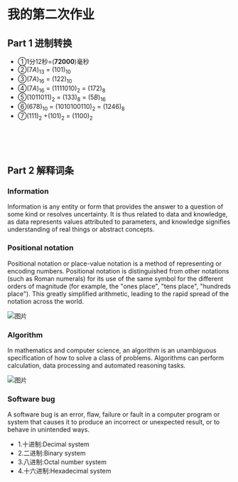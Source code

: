 # 我的第二次作业


## Part 1  进制转换

* ①1分12秒=(**72000**)毫秒
* ②$(7A)_ {13}$ = $(101)_{10}$ 
* ③$(7A)_ {16}$ = $(122)_{10}$ 
* ④$(7A)_ {16}$ = $(1111010)_2$ = $(172)_8$  
* ⑤$(1011011)_ 2$ = $(133)_8$ = $(5B)_{16}$  
* ⑥$(678)_{10}$ = $(1010100110)_2$ = $(1246)_8$ 
* ⑦$(111)_2$ +$(101)_2$ = $(1100)_2$  

<br><br><br>


## Part 2 解释词条

### **Information**
Information is any entity or form that provides the answer to a question of some kind or resolves uncertainty.  It is thus related to data and knowledge, as data represents values attributed to parameters, and knowledge signifies understanding of real things or abstract concepts.

### **Positional notation**
Positional notation or place-value notation is a method of representing or encoding numbers. Positional notation is distinguished from other notations (such as Roman numerals) for its use of the same symbol for the different orders of magnitude (for example, the "ones place", "tens place", "hundreds place"). This greatly simplified arithmetic, leading to the rapid spread of the notation across the world. 

![图片](https://upload.wikimedia.org/wikipedia/commons/thumb/7/78/Positional_notation_glossary-en.svg/300px-Positional_notation_glossary-en.svg.png)


### **Algorithm**
In mathematics and computer science, an algorithm is an unambiguous specification of how to solve a class of problems. Algorithms can perform calculation, data processing and automated reasoning tasks.

![图片](https://upload.wikimedia.org/wikipedia/commons/thumb/d/db/Euclid_flowchart.svg/220px-Euclid_flowchart.svg.png)

### **Software bug**
A software bug is an error, flaw, failure or fault in a computer program or system that causes it to produce an incorrect or unexpected result, or to behave in unintended ways.




* 1.十进制:Decimal system
* 2.二进制:Binary system
* 3.八进制:Octal number system
* 4.十六进制:Hexadecimal system
